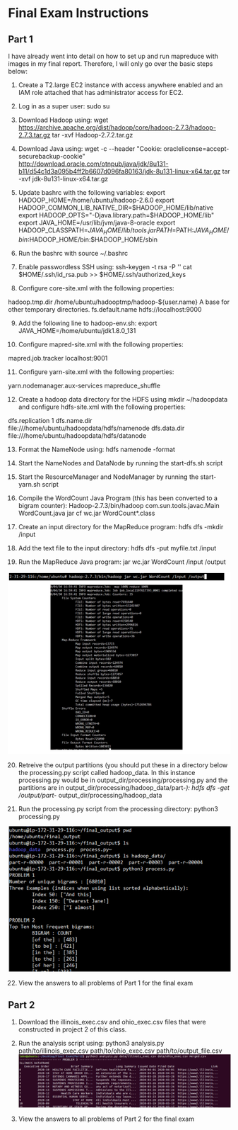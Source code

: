 # Final Exam Instructions

## Part 1
I have already went into detail on how to set up and run mapreduce with images in my final report. Therefore, I will only go over the basic steps below:

1) Create a T2.large EC2 instance with access anywhere enabled and an IAM role attached that has administrator access for EC2.

2) Log in as a super user:
sudo su

3) Download Hadoop using:
wget https://archive.apache.org/dist/hadoop/core/hadoop-2.7.3/hadoop-2.7.3.tar.gz
tar -xvf Hadoop-2.7.2.tar.gz

4) Download Java using:
wget -c --header "Cookie: oraclelicense=accept-securebackup-cookie" http://download.oracle.com/otnpub/java/jdk/8u131-b11/d54c1d3a095b4ff2b6607d096fa80163/jdk-8u131-linux-x64.tar.gz
tar -xvf jdk-8u131-linux-x64.tar.gz

5) Update bashrc with the following variables:
export HADOOP_HOME=/home/ubuntu/hadoop-2.6.0
export HADOOP_COMMON_LIB_NATIVE_DIR=$HADOOP_HOME/lib/native
export HADOOP_OPTS="-Djava.library.path=$HADOOP_HOME/lib"
export JAVA_HOME=/usr/lib/jvm/java-8-oracle
export HADOOP_CLASSPATH=${JAVA_HOME}/lib/tools.jar
PATH=$PATH:$JAVA_HOME/bin:$HADOOP_HOME/bin:$HADOOP_HOME/sbin

6) Run the bashrc with source ~/.bashrc

7) Enable passwordless SSH using:
ssh-keygen -t rsa -P '' 
cat $HOME/.ssh/id_rsa.pub >> $HOME/.ssh/authorized_keys

8) Configure core-site.xml with the following properties:
<property>
	<name>hadoop.tmp.dir</name>
	<value>/home/ubuntu/hadooptmp/hadoop-${user.name}</value>
	<description>A base for other temporary directories.</description>
</property>
<property>
	<name>fs.default.name</name>
	<value>hdfs://localhost:9000</value>
</property>
  
9) Add the following line to hadoop-env.sh:
export JAVA_HOME=/home/ubuntu/jdk1.8.0_131
  
10) Configure mapred-site.xml with the following properties:
  <property>
		<name>mapred.job.tracker</name>
		<value>localhost:9001</value><br/>
	</property>
  
11) Configure yarn-site.xml with the following properties:
  <property>
	<name>yarn.nodemanager.aux-services</name>
	<value>mapreduce_shuffle</value>
  </property>
  
12) Create a hadoop data directory for the HDFS using mkdir ~/hadoopdata and configure hdfs-site.xml with the following properties:
  <property>
	<name>dfs.replication</name>
	<value>1</value>
</property>
<property><name>dfs.name.dir</name>
	<value>file:///home/ubuntu/hadoopdata/hdfs/namenode</value>
</property>
<property>
	<name>dfs.data.dir</name>
	<value>file:///home/ubuntu/hadoopdata/hdfs/datanode</value>
</property>
  
13) Format the NameNode using:
  hdfs namenode -format
  
14) Start the NameNodes and DataNode by running the start-dfs.sh script
  
15) Start the ResourceManager and NodeManager by running the start-yarn.sh script
  
16) Compile the WordCount Java Program (this has been converted to a bigram counter):
  Hadoop-2.7.3/bin/hadoop com.sun.tools.javac.Main WordCount.java
  jar cf wc.jar WordCount*.class
  
17) Create an input directory for the MapReduce program:
  hdfs dfs -mkdir /input
  
18) Add the text file to the input directory:
  hdfs dfs -put myfile.txt /input
  
19) Run the MapReduce Java program:
  jar wc.jar WordCount /input /output
  
 ![Runnnig MapReduce Java Program](https://github.com/LukeJakielaszek/MapReduce_PandasExploration/blob/master/Part1/runMapReduce.PNG)
  
20) Retreive the output partitions (you should put these in a directory below the processing.py script called hadoop_data. In this instance processing.py would be in output_dir/processing/processing.py and the partitions are in output_dir/processing/hadoop_data/part-*):
  hdfs dfs -get /output/part-* output_dir/processing/hadoop_data
  
21) Run the processing.py script from the processing directory:
  python3 processing.py
  
 ![Runnnig proccessing.py](https://github.com/LukeJakielaszek/MapReduce_PandasExploration/blob/master/Part1/runProcessing.PNG)
  
22) View the answers to all problems of Part 1 for the final exam
  
## Part 2 
1) Download the illinois_exec.csv and ohio_exec.csv files that were constructed in project 2 of this class.

2) Run the analysis script using:
python3 analysis.py path/to/illinois_exec.csv path/to/ohio_exec.csv path/to/output_file.csv 
![Runnnig analysis.py](https://github.com/LukeJakielaszek/MapReduce_PandasExploration/blob/master/Part2/runProgram.PNG)

3) View the answers to all problems of Part 2 for the final exam
